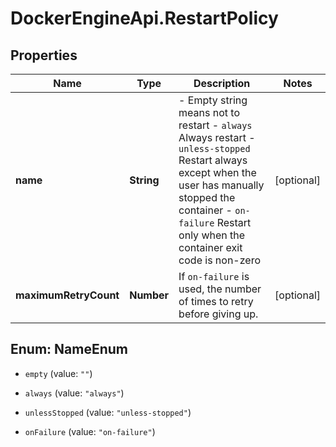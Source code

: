 # DockerEngineApi.RestartPolicy

## Properties
Name | Type | Description | Notes
------------ | ------------- | ------------- | -------------
**name** | **String** | - Empty string means not to restart - `always` Always restart - `unless-stopped` Restart always except when the user has manually stopped the container - `on-failure` Restart only when the container exit code is non-zero  | [optional] 
**maximumRetryCount** | **Number** | If `on-failure` is used, the number of times to retry before giving up.  | [optional] 


<a name="NameEnum"></a>
## Enum: NameEnum


* `empty` (value: `""`)

* `always` (value: `"always"`)

* `unlessStopped` (value: `"unless-stopped"`)

* `onFailure` (value: `"on-failure"`)




